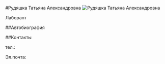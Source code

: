 #Рудяшка Татьяна Александровна
![Рудяшка Татьяна Александровна](./rudayshka.jpg "Рудяшка Татьяна Александровна")

Лаборант

##Автобиография

##Контакты

тел.: 

Эл.почта:
